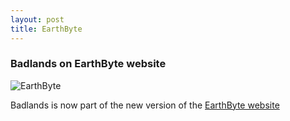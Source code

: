 ```yaml
---
layout: post
title: EarthByte
---
```


### Badlands on EarthByte website

![EarthByte](/images/earthbyte.png)

Badlands is now part of the  new version of the [EarthByte website](http://www.earthbyte.org/category/software/)
